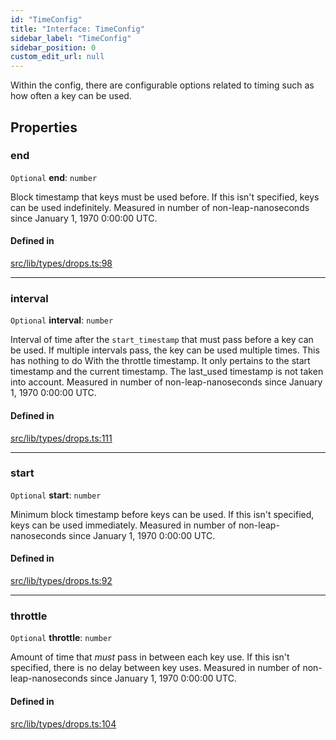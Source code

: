```yaml
---
id: "TimeConfig"
title: "Interface: TimeConfig"
sidebar_label: "TimeConfig"
sidebar_position: 0
custom_edit_url: null
---
```


Within the config, there are configurable options related to timing such as how often a key can be used.

## Properties

### end

 `Optional` **end**: `number`

Block timestamp that keys must be used before. If this isn't specified, keys can be used indefinitely.
Measured in number of non-leap-nanoseconds since January 1, 1970 0:00:00 UTC.

#### Defined in

[src/lib/types/drops.ts:98](https://github.com/keypom/keypom-js/blob/44ee5c18/src/lib/types/drops.ts#L98)

___

### interval

 `Optional` **interval**: `number`

Interval of time after the `start_timestamp` that must pass before a key can be used. If multiple intervals pass, the key can be used multiple times. 
This has nothing to do With the throttle timestamp. It only pertains to the start timestamp and the current timestamp. The last_used timestamp is not taken into account.
Measured in number of non-leap-nanoseconds since January 1, 1970 0:00:00 UTC.

#### Defined in

[src/lib/types/drops.ts:111](https://github.com/keypom/keypom-js/blob/44ee5c18/src/lib/types/drops.ts#L111)

___

### start

 `Optional` **start**: `number`

Minimum block timestamp before keys can be used. If this isn't specified, keys can be used immediately.
Measured in number of non-leap-nanoseconds since January 1, 1970 0:00:00 UTC.

#### Defined in

[src/lib/types/drops.ts:92](https://github.com/keypom/keypom-js/blob/44ee5c18/src/lib/types/drops.ts#L92)

___

### throttle

 `Optional` **throttle**: `number`

Amount of time that *must* pass in between each key use. If this isn't specified, there is no delay between key uses.
Measured in number of non-leap-nanoseconds since January 1, 1970 0:00:00 UTC.

#### Defined in

[src/lib/types/drops.ts:104](https://github.com/keypom/keypom-js/blob/44ee5c18/src/lib/types/drops.ts#L104)
